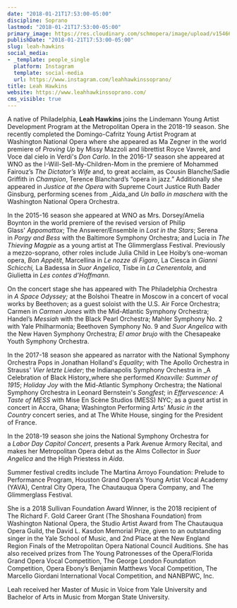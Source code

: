 ```yaml
---
date: "2018-01-21T17:53:00-05:00"
discipline: Soprano
lastmod: "2018-01-21T17:53:00-05:00"
primary_image: https://res.cloudinary.com/schmopera/image/upload/v1546624209/media/2019/01/LeahHawkins.png
publishDate: "2018-01-21T17:53:00-05:00"
slug: leah-hawkins
social_media:
- _template: people_single
  platform: Instagram
  template: social-media
  url: https://www.instagram.com/leahhawkinssoprano/
title: Leah Hawkins
website: https://www.leahhawkinssoprano.com/
cms_visible: true
---
```

A native of Philadelphia, **Leah Hawkins** joins the Lindemann Young Artist Development Program at the Metropolitan Opera in the 2018-19 season. She recently completed the Domingo-Cafritz Young Artist Program at Washington National Opera where she appeared as Ma Zegner in the world premiere of _Proving Up_ by Missy Mazzoli and librettist Royce Vavrek, and Voce dal cielo in Verdi's _Don Carlo_. In the 2016-17 season she appeared at WNO as the I-Will-Sell-My-Children-Mom in the premiere of Mohammed Fairouz’s _The Dictator’s Wife_ and, to great acclaim, as Cousin Blanche/Sadie Griffith in _Champion_, Terence Blanchard’s “opera in jazz.” Additionally she appeared in _Justice at the Opera_ with Supreme Court Justice Ruth Bader Ginsburg, performing scenes from _Aida_and _Un ballo in maschera_ with the Washington National Opera Orchestra.

In the 2015-16 season she appeared at WNO as Mrs. Dorsey/Amelia Boynton in the world premiere of the revised version of Philip Glass' _Appomattox_; The Answerer/Ensemble in _Lost in the Stars_; Serena in _Porgy and Bess_ with the Baltimore Symphony Orchestra; and Lucia in _The Thieving Magpie_ as a young artist at The Glimmerglass Festival. Previously a mezzo-soprano, other roles include Julia Child in Lee Hoiby’s one-woman opera, _Bon Appétit_, Marcellina in _Le nozze di Figaro_, La Ciesca in _Gianni Schicchi,_ La Badessa in _Suor Angelica_, Tisbe in _La Cenerentola,_ and Giulietta in _Les contes d’Hoffmann._

On the concert stage she has appeared with The Philadelphia Orchestra in _A Space Odyssey;_ at the Bolshoi Theatre in Moscow in a concert of vocal works by Beethoven; as a guest soloist with the U.S. Air Force Orchestra; Carmen in _Carmen Jones_ with the Mid-Atlantic Symphony Orchestra; Handel’s _Messiah_ with the Black Pearl Orchestra; Mahler Symphony No. 2 with Yale Philharmonia; Beethoven Symphony No. 9 and _Suor Angelica_ with the New Haven Symphony Orchestra; _El amor brujo_ with the Chesapeake Youth Symphony Orchestra.

In the 2017-18 season she appeared as narrator with the National Symphony Orchestra Pops in Jonathan Holland's _Equality_; with The Apollo Orchestra in Strauss' _Vier letzte Lieder_; the Indianapolis Symphony Orchestra in _A Celebration of Black History_where she performed _Knoxville: Summer of 1915_; _Holiday Joy_ with the Mid-Atlantic Symphony Orchestra; the National Symphony Orchestra in Leonard Bernstein's _Songfest_; in _Effervescence: A Taste of MESS_ with Mise En Scène Studios (MESS) NYC; as a guest artist in concert in Accra, Ghana; Washington Performing Arts' _Music in the Country_ concert series, and at The White House, singing for the President of France. 

In the 2018-19 season she joins the National Symphony Orchestra for a _Labor Day Capitol Concert_, presents a Park Avenue Armory Recital, and makes her Metropolitan Opera debut as the Alms Collector in _Suor Angelica_ and the High Priestess in _Aida_.

Summer festival credits include The Martina Arroyo Foundation: Prelude to Performance Program, Houston Grand Opera’s Young Artist Vocal Academy (YAVA), Central City Opera, The Chautauqua Opera Company, and The Glimmerglass Festival.

She is a 2018 Sullivan Foundation Award Winner, is the 2018 recipient of The Richard F. Gold Career Grant (The Shoshana Foundation) from Washington National Opera, the Studio Artist Award from The Chautauqua Opera Guild, the David L. Kasdon Memorial Prize, given to an outstanding singer in the Yale School of Music, and 2nd Place at the New England Region Finals of the Metropolitan Opera National Council Auditions. She has also received prizes from The Young Patronesses of the Opera/Florida Grand Opera Vocal Competition, The George London Foundation Competition, Opera Ebony’s Benjamin Matthews Vocal Competition, The Marcello Giordani International Vocal Competition, and NANBPWC, Inc.

Leah received her Master of Music in Voice from Yale University and Bachelor of Arts in Music from Morgan State University.